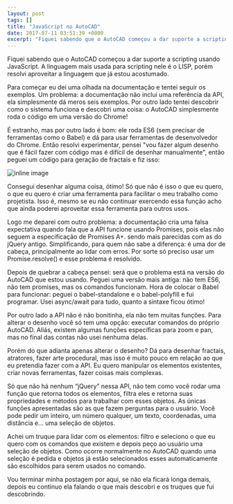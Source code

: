 ```yaml
---
layout: post
tags: []
title: "JavaScript no AutoCAD"
date: 2017-07-11 03:51:39 +0000
excerpt: "Fiquei sabendo que o AutoCAD começou a dar suporte a scripting usando JavaScript. A linguagem mais usada para scripting nele é o LISP,..."
---
```


Fiquei sabendo que o AutoCAD começou a dar suporte a scripting usando JavaScript. A linguagem mais usada para scripting nele é o LISP, porém resolvi aproveitar a linguagem que já estou acostumado.

Para começar eu dei uma olhada na documentação e tentei seguir os exemplos. Um problema: a documentação não inclui uma referência da API, ela simplesmente dá meros seis exemplos. Por outro lado tentei descobrir como o sistema funciona e descobri uma coisa: o AutoCAD simplesmente roda o código em uma versão do Chrome!

É estranho, mas por outro lado é bom: ele roda ES6 (sem precisar de ferramentas como o Babel) e dá para usar ferramentas de desenvolvedor do Chrome. Então resolvi experimentar, pensei "vou fazer algum desenho que é fácil fazer com código mas é difícil de desenhar manualmente", então peguei um código para geração de fractais e fiz isso:

![inline image](https://res.cloudinary.com/qgustavor/image/upload/v1499745099/midmm9m8celzwsyukd0b.png)

Consegui desenhar alguma coisa, ótimo! Só que não é isso o que eu quero, o que eu quero é criar uma ferramenta para facilitar o meu trabalho como projetista. Isso é, mesmo se eu não continuar exercendo essa função acho que ainda poderei aproveitar essa ferramenta para outros usos.

Logo me deparei com outro problema: a documentação cria uma falsa expectativa quando fala que a API funcione usando Promises, pois elas não seguem a especificação de Promises A+. sendo mais parecidas com as do jQuery antigo. Simplificando, para quem não sabe a diferença: é uma dor de cabeça, principalmente ao lidar com erros. Por sorte só preciso usar um Promise.resolve() e esse problema é resolvido.

Depois de quebrar a cabeça pensei: será que o problema está na versão do AutoCAD que estou usando. Peguei uma versão mais antiga: não tem ES6, não tem promises, mas os comandos funcionam. Hora de colocar o Babel para funcionar: peguei o babel-standalone e o babel-polyfill e fui programar. Usei async/await para tudo, quanto a sintaxe ficou ótimo!

Por outro lado a API não é não bonitinha, ela não tem muitas funções. Para alterar o desenho você só tem uma opção: executar comandos do próprio AutoCAD. Aliás, existem algumas funções específicas para zoom e pan, mas no final das contas não usei nenhuma delas.

Porém do que adianta apenas alterar o desenho? Dá para desenhar fractais, atratores, fazer arte procedural, mas isso é muito pouco em relação ao que eu pretendia fazer com a API. Eu quero manipular os elementos existentes, criar novas ferramentas, fazer coisas mais complexas.

Só que não há nenhum “jQuery” nessa API, não tem como você rodar uma função que retorna todos os elementos, filtra eles e retorna suas propriedades e métodos para trabalhar com esses objetos. As únicas funções apresentadas são as que fazem perguntas para o usuário. Você pode pedir um inteiro, um número qualquer, um texto, coordenadas, uma distância e… uma seleção de objetos.

Achei um truque para lidar com os elementos: filtro e seleciono o que eu quero com os comandos que existem e depois peço ao usuário uma seleção de objetos. Como ocorre normalmente no AutoCAD quando uma seleção é pedida e objetos já estão selecionados esses automaticamente são escolhidos para serem usados no comando.

Vou terminar minha postagem por aqui, se não ela ficará longa demais, depois eu continuo ela falando o que mais descobri e os truques que fui descobrindo.